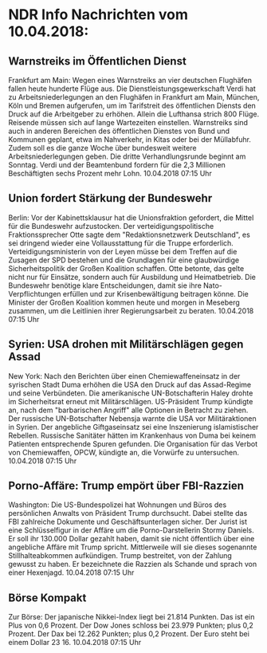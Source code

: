 # NDR Info Nachrichten vom 10.04.2018:


## Warnstreiks im Öffentlichen Dienst
Frankfurt am Main: Wegen eines Warnstreiks an vier deutschen Flughäfen fallen heute hunderte Flüge aus. Die Dienstleistungsgewerkschaft Verdi hat zu Arbeitsniederlegungen an den Flughäfen in Frankfurt am Main, München, Köln und Bremen aufgerufen, um im Tarifstreit des öffentlichen Diensts den Druck auf die Arbeitgeber zu erhöhen. Allein die Lufthansa strich 800 Flüge. Reisende müssen sich auf lange Wartezeiten einstellen. Warnstreiks sind auch in anderen Bereichen des öffentlichen Dienstes von Bund und Kommunen geplant, etwa im Nahverkehr, in Kitas oder bei der Müllabfuhr. Zudem soll es die ganze Woche über bundesweit weitere Arbeitsniederlegungen geben. Die dritte Verhandlungsrunde beginnt am Sonntag. Verdi und der Beamtenbund fordern für die 2,3 Millionen Beschäftigten sechs Prozent mehr Lohn. 10.04.2018 07:15 Uhr 

## Union fordert Stärkung der Bundeswehr
Berlin: Vor der Kabinettsklausur hat die Unionsfraktion gefordert, die Mittel für die Bundeswehr aufzustocken. Der verteidigungspolitische Fraktionssprecher Otte sagte dem "Redaktionsnetzwerk Deutschland", es sei dringend wieder eine Vollausstattung für die Truppe erforderlich. Verteidigungsministerin von der Leyen müsse bei dem Treffen auf die Zusagen der SPD bestehen und die Grundlagen für eine glaubwürdige Sicherheitspolitik der Großen Koalition schaffen. Otte betonte, das gelte nicht nur für Einsätze, sondern auch für Ausbildung und Heimatbetrieb. Die Bundeswehr benötige klare Entscheidungen, damit sie ihre Nato-Verpflichtungen erfüllen und zur Krisenbewältigung beitragen könne. Die Minister der Großen Koalition kommen heute und morgen in Meseberg zusammen, um die Leitlinien ihrer Regierungsarbeit zu beraten. 10.04.2018 07:15 Uhr 

## Syrien: USA drohen mit Militärschlägen gegen Assad
New York: Nach den Berichten über einen Chemiewaffeneinsatz in der syrischen Stadt Duma erhöhen die USA den Druck auf das Assad-Regime und seine Verbündeten. Die amerikanische UN-Botschafterin Haley drohte im Sicherheitsrat erneut mit Militärschlägen. US-Präsident Trump kündigte an, nach dem "barbarischen Angriff" alle Optionen in Betracht zu ziehen. Der russische UN-Botschafter Nebensja warnte die USA vor Militäraktionen in Syrien. Der angebliche Giftgaseinsatz sei eine Inszenierung islamistischer Rebellen. Russische Sanitäter hätten im Krankenhaus von Duma bei keinem Patienten entsprechende Spuren gefunden. Die Organisation für das Verbot von Chemiewaffen, OPCW, kündigte an, die Vorwürfe zu untersuchen. 10.04.2018 07:15 Uhr 

## Porno-Affäre: Trump empört über FBI-Razzien
Washington: Die US-Bundespolizei hat Wohnungen und Büros des persönlichen Anwalts von Präsident Trump durchsucht. Dabei stellte das FBI zahlreiche Dokumente und Geschäftsunterlagen sicher. Der Jurist ist eine Schlüsselfigur in der Affäre um die Porno-Darstellerin Stormy Daniels. Er soll ihr 130.000 Dollar gezahlt haben, damit sie nicht öffentlich über eine angebliche Affäre mit Trump spricht. Mittlerweile will sie dieses sogenannte Stillhalteabkommen aufkündigen. Trump bestreitet, von der Zahlung gewusst zu haben. Er bezeichnete die Razzien als Schande und sprach von einer Hexenjagd. 10.04.2018 07:15 Uhr 

## Börse Kompakt
Zur Börse: Der japanische Nikkei-Index liegt bei 21.814 Punkten. Das ist ein Plus von 0,6 Prozent. Der Dow Jones schloss bei 23.979 Punkten; plus 0,2 Prozent. Der Dax bei 12.262 Punkten; plus 0,2 Prozent. Der Euro steht bei einem Dollar 23 16. 10.04.2018 07:15 Uhr 
